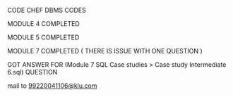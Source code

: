 CODE CHEF DBMS  CODES

MODULE 4 COMPLETED 

MODULE 5 COMPLETED 

MODULE 7 COMPLETED ( THERE IS ISSUE WITH ONE QUESTION )

GOT ANSWER FOR (Module 7 SQL Case studies > Case study Intermediate 6.sql) QUESTION 

 mail to 99220041106@klu.com 
